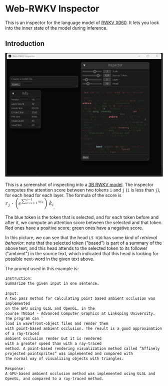 # Web-RWKV Inspector

This is an inspector for the language model of [RWKV X060](https://github.com/BlinkDL/RWKV-LM). It lets you look into the inner state of the model during inference.

## Introduction

![3b](assets/screenshots/3b.png)

This is a screenshot of inspecting into a [3B RWKV model](https://huggingface.co/BlinkDL/rwkv-6-world/blob/main/RWKV-x060-World-3B-v2.1-20240417-ctx4096.pth).
The inspector computes the attention score between two tokens `i` and `j` (`i` is less than `j`), for each head for each layer.
The formula of the score is ![rwk](assets/screenshots/rwk.png).

The blue token is the token that is selected, and for each token before and after it, we compute an attention score between the selected and that token.
Red ones have a positive score; green ones have a negative score.

In this picture, we can see that the head `L5 H10` has some kind of *retrieval behavior*: note that the selected token ("based") is part of a summary of the above text, and this head attends to the selected token to its follower ("ambient") in the source text, which indicated that this head is looking for possible next-word in the given text above.

The prompt used in this example is:

```text
Instruction:
Summarize the given input in one sentence.

Input:
A two pass method for calculating point based ambient occlusion was implemented
on the GPU using GLSL and OpenGL, in the
course TNCG14 - Advanced Computer Graphics at Linkoping University. The program can ¨
load in wavefront-object files and render them
with point-based ambient occlusion. The result is a good approximation of a ray-traced
ambient occlusion render but it is rendered
with a greater speed than with a ray-traced
method. A point-based rendering visualization method called ”Affinely projected pointsprites” was implemented and compared with
the normal way of visualizing objects with triangles.

Response:
A GPU-based ambient occlusion method was implemented using GLSL and OpenGL, and compared to a ray-traced method.
```